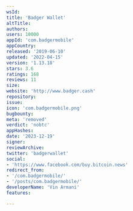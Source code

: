 ```yaml
---
wsId: 
title: 'Badger Wallet'
altTitle: 
authors: 
users: 10000
appId: 'com.badgermobile'
appCountry: 
released: '2019-06-10'
updated: '2022-04-15'
version: '1.13.18'
stars: 3.6
ratings: 168
reviews: 11
size: 
website: 'http://www.badger.cash'
repository: 
issue: 
icon: 'com.badgermobile.png'
bugbounty: 
meta: 'removed'
verdict: 'nobtc'
appHashes: 
date: '2023-12-19'
signer: 
reviewArchive: 
twitter: 'badgerwallet'
social:
- 'https://www.facebook.com/buy.bitcoin.news'
redirect_from:
- '/com.badgermobile/'
- '/posts/com.badgermobile/'
developerName: 'Vin Armani'
features: 

---
```


